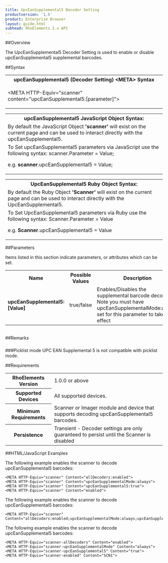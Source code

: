 ```yaml
---
title: UpcEanSupplemental5 Decoder Setting
productversion: '1.5'
product: Enterprise Browser
layout: guide.html
subhead: RhoElements 2.x API
---
```


##Overview

The UpcEanSupplemental5 Decoder Setting is used to enable or disable upcEanSupplemental5 supplemental barcodes.

##Syntax

<table class="re-table"><tr><th class="tableHeading">upcEanSupplemental5 (Decoder Setting) &lt;META&gt; Syntax
</th></tr><tr><td class="clsSyntaxCells clsOddRow"><p>&lt;META HTTP-Equiv="scanner" content="upcEanSupplemental5:[parameter]"&gt;</p></td></tr></table>
<table class="re-table"><tr><th class="tableHeading">upcEanSupplemental5 JavaScript Object Syntax:</th></tr><tr><td class="clsSyntaxCells clsOddRow">
By default the JavaScript Object <b>'scanner'</b> will exist on the current page and can be used to interact directly with the upcEanSupplemental5.
</td></tr><tr><td class="clsSyntaxCells clsEvenRow">
To Set upcEanSupplemental5 parameters via JavaScript use the following syntax: scanner.Parameter = Value;
<P />e.g. <b>scanner</b>.upcEanSupplemental5 = Value;
</td></tr></table>
<table class="re-table"><tr><th class="tableHeading">UpcEanSupplemental5 Ruby Object Syntax:</th></tr><tr><td class="clsSyntaxCells clsOddRow">
By default the Ruby Object <b>'Scanner'</b> will exist on the current page and can be used to interact directly with the UpcEanSupplemental5.
</td></tr><tr><td class="clsSyntaxCells clsEvenRow">
To Set UpcEanSupplemental5 parameters via Ruby use the following syntax: Scanner.Parameter = Value
<P />e.g. <b>Scanner</b>.upcEanSupplemental5 = Value
</td></tr></table>



##Parameters


Items listed in this section indicate parameters, or attributes which can be set.
<table class="re-table"><col width="20%" /><col width="20%" /><col width="38%" /><col width="22%" /><tr><th class="tableHeading">Name</th><th class="tableHeading">Possible Values</th><th class="tableHeading">Description</th><th class="tableHeading">Default Value</th></tr><tr><td class="clsSyntaxCells clsOddRow"><b>upcEanSupplemental5:[Value]
</b></td><td class="clsSyntaxCells clsOddRow">true/false</td><td class="clsSyntaxCells clsOddRow">Enables/Disables the supplemental barcode decoding.  Note you must have upcEanSupplementalMode:always set for this parameter to take effect</td><td class="clsSyntaxCells clsOddRow">Device specific</td></tr></table>
<table class="re-table"><col width="78%" /><col width="8%" /><col width="1%" /><col width="5%" /><col width="1%" /><col width="5%" /><col width="2%" /></table>




##Remarks


###



###Picklist mode
UPC EAN Supplemental 5 is not compatible with picklist mode.




##Requirements

<table class="re-table"><tr><th class="tableHeading">RhoElements Version</th><td class="clsSyntaxCell clsEvenRow">1.0.0 or above
</td></tr><tr><th class="tableHeading">Supported Devices</th><td class="clsSyntaxCell clsOddRow">All supported devices.</td></tr><tr><th class="tableHeading">Minimum Requirements</th><td class="clsSyntaxCell clsOddRow">Scanner or Imager module and device that supports decoding upcEanSupplemental5 barcodes.</td></tr><tr><th class="tableHeading">Persistence</th><td class="clsSyntaxCell clsEvenRow">Transient - Decoder settings are only guaranteed to persist until the Scanner is disabled</td></tr></table>


##HTML/JavaScript Examples

The following example enables the scanner to decode upcEanSupplemental5 barcodes:

	<META HTTP-Equiv="scanner" Content="allDecoders:enabled">
	<META HTTP-Equiv="scanner" Content="upcEanSupplementalMode:always">   
	<META HTTP-Equiv="scanner" Content="upcEanSupplemental5:true">
	<META HTTP-Equiv="scanner" Content="enabled">
	
The following example enables the scanner to decode upcEanSupplemental5 barcodes:

	<META HTTP-Equiv="scanner" Content="allDecoders:enabled;upcEanSupplementalMode:always;upcEanSupplemental5:true;enabled">
	
The following example enables the scanner to decode upcEanSupplemental5 barcodes:

	<META HTTP-Equiv="scanner-allDecoders" Content="enabled">
	<META HTTP-Equiv="scanner-upcEanSupplementalMode" Content="always">   
	<META HTTP-Equiv="scanner-upcEanSupplemental5" Content="true">
	<META HTTP-Equiv="scanner-enabled" Content="SCN1">
	





